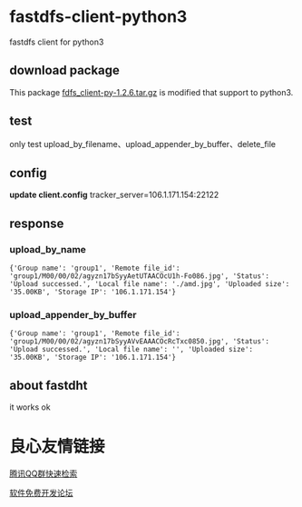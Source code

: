 # fastdfs-client-python3
fastdfs client for python3

## download package
This package [fdfs_client-py-1.2.6.tar.gz](https://pypi.org/project/fdfs_client-py/1.2.6/#files)  is modified that support to python3.

## test
only test upload_by_filename、upload_appender_by_buffer、delete_file 

## config
**update client.config**
tracker_server=106.1.171.154:22122

## response
### upload_by_name
```angular2
{'Group name': 'group1', 'Remote file_id': 'group1/M00/00/02/agyzn17bSyyAetUTAACOcU1h-Fo086.jpg', 'Status': 'Upload successed.', 'Local file name': './amd.jpg', 'Uploaded size': '35.00KB', 'Storage IP': '106.1.171.154'}
```
### upload_appender_by_buffer
```angular2
{'Group name': 'group1', 'Remote file_id': 'group1/M00/00/02/agyzn17bSyyAVvEAAACOcRcTxc0850.jpg', 'Status': 'Upload successed.', 'Local file name': '', 'Uploaded size': '35.00KB', 'Storage IP': '106.1.171.154'}
```

## about fastdht
it works ok






 # 良心友情链接

[腾讯QQ群快速检索](http://u.720life.cn/s/8cf73f7c)

[软件免费开发论坛](http://u.720life.cn/s/bbb01dc0)